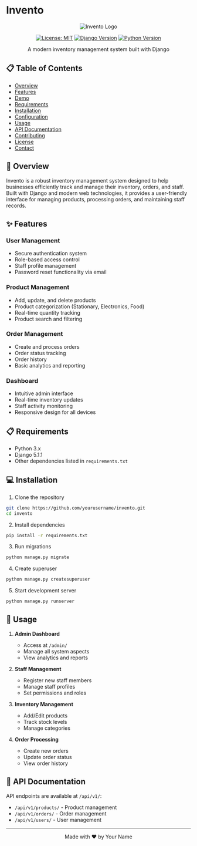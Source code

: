 # Invento

<div align="center">

![Invento Logo](asert/logo.svg)

[![License: MIT](https://img.shields.io/badge/License-MIT-yellow.svg)](https://opensource.org/licenses/MIT)
[![Django Version](https://img.shields.io/badge/Django-5.1.1-green.svg)](https://www.djangoproject.com/)
[![Python Version](https://img.shields.io/badge/Python-3.x-blue.svg)](https://www.python.org/)

A modern inventory management system built with Django
</div>

## 📋 Table of Contents
- [Overview](#overview)
- [Features](#features)
- [Demo](#demo)
- [Requirements](#requirements)
- [Installation](#installation)
- [Configuration](#configuration)
- [Usage](#usage)
- [API Documentation](#api-documentation)
- [Contributing](#contributing)
- [License](#license)
- [Contact](#contact)

## 🎯 Overview

Invento is a robust inventory management system designed to help businesses efficiently track and manage their inventory, orders, and staff. Built with Django and modern web technologies, it provides a user-friendly interface for managing products, processing orders, and maintaining staff records.

## ✨ Features

### User Management
- Secure authentication system
- Role-based access control
- Staff profile management
- Password reset functionality via email

### Product Management
- Add, update, and delete products
- Product categorization (Stationary, Electronics, Food)
- Real-time quantity tracking
- Product search and filtering

### Order Management
- Create and process orders
- Order status tracking
- Order history
- Basic analytics and reporting

### Dashboard
- Intuitive admin interface
- Real-time inventory updates
- Staff activity monitoring
- Responsive design for all devices

## 📋 Requirements

- Python 3.x
- Django 5.1.1
- Other dependencies listed in `requirements.txt`

## 💻 Installation

1. Clone the repository
```bash
git clone https://github.com/yourusername/invento.git
cd invento
```


2. Install dependencies
```bash
pip install -r requirements.txt
```


3. Run migrations
```bash
python manage.py migrate
```

4. Create superuser
```bash
python manage.py createsuperuser
```

5. Start development server
```bash
python manage.py runserver
```

## 📱 Usage

1. **Admin Dashboard**
   - Access at `/admin/`
   - Manage all system aspects
   - View analytics and reports

2. **Staff Management**
   - Register new staff members
   - Manage staff profiles
   - Set permissions and roles

3. **Inventory Management**
   - Add/Edit products
   - Track stock levels
   - Manage categories

4. **Order Processing**
   - Create new orders
   - Update order status
   - View order history

## 📖 API Documentation

API endpoints are available at `/api/v1/`:

- `/api/v1/products/` - Product management
- `/api/v1/orders/` - Order management
- `/api/v1/users/` - User management


---

<div align="center">
Made with ❤️ by Your Name
</div>
